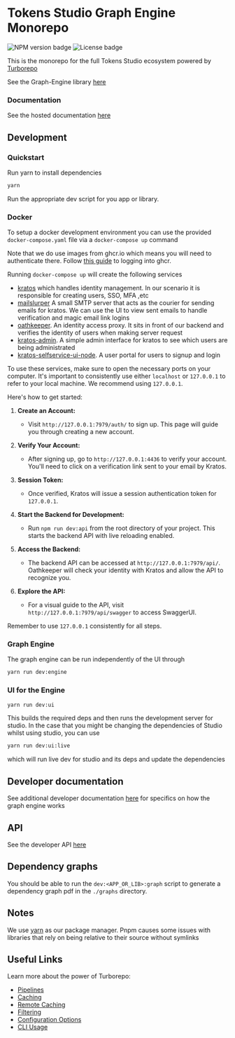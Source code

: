 # Tokens Studio Graph Engine Monorepo

![NPM version badge](https://img.shields.io/npm/v/@tokens-studio/graph-engine) ![License badge](https://img.shields.io/github/license/tokens-studio/types)

This is the monorepo for the full Tokens Studio ecosystem powered by [Turborepo](https://turbo.build/)

See the Graph-Engine library [here](./packages/graph-engine/readme.md)

### Documentation 

See the hosted documentation [here](https://graph.docs.tokens.studio/)

## Development

### Quickstart

Run yarn to install dependencies

```sh
yarn
```

Run the appropriate dev script for you app or library.

### Docker

To setup a docker development environment you can use the provided `docker-compose.yaml` file via a `docker-compose up` command

Note that we do use images from ghcr.io which means you will need to authenticate there. Follow [this guide](https://docs.github.com/en/packages/working-with-a-github-packages-registry/working-with-the-container-registry) to logging into ghcr.


Running `docker-compose up` will create the following services

- [kratos](https://www.ory.sh/kratos/) which handles identity management. In our scenario it is responsible for creating users, SSO, MFA ,etc
- [mailslurper](https://www.mailslurper.com/) A small SMTP server that acts as the courier for sending emails for kratos. We can use the UI to view sent emails to handle verification and magic email link logins
- [oathkeeper](https://github.com/ory/oathkeeper). An identity access proxy. It sits in front of our backend and verifies the identity of users when making server request
- [kratos-admin](https://github.com/dfoxg/kratos-admin-ui). A simple admin interface for kratos to see which users are being administrated
- [kratos-selfservice-ui-node](https://github.com/ory/kratos-selfservice-ui-node). A user portal for users to signup and login 


To use these services, make sure to open the necessary ports on your computer. It's important to consistently use either `localhost` or `127.0.0.1` to refer to your local machine. We recommend using `127.0.0.1`.

Here's how to get started:

1. **Create an Account:**
    - Visit `http://127.0.0.1:7979/auth/` to sign up. This page will guide you through creating a new account.

2. **Verify Your Account:**
    - After signing up, go to `http://127.0.0.1:4436` to verify your account. You'll need to click on a verification link sent to your email by Kratos.

3. **Session Token:**
    - Once verified, Kratos will issue a session authentication token for `127.0.0.1`.

4. **Start the Backend for Development:**
    - Run `npm run dev:api` from the root directory of your project. This starts the backend API with live reloading enabled.

5. **Access the Backend:**
    - The backend API can be accessed at `http://127.0.0.1:7979/api/`. Oathkeeper will check your identity with Kratos and allow the API to recognize you.

6. **Explore the API:**
    - For a visual guide to the API, visit `http://127.0.0.1:7979/api/swagger` to access SwaggerUI.

Remember to use `127.0.0.1` consistently for all steps.
 

### Graph Engine

The graph engine can be run independently of the UI through

```sh
yarn run dev:engine
```

### UI for the Engine

```sh
yarn run dev:ui
```

This builds the required deps and then runs the development server for studio. In the case that you might be changing the dependencies of Studio whilst using studio, you can use

```sh
yarn run dev:ui:live
```

which will run live dev for studio and its deps and update the dependencies

## Developer documentation

See additional developer documentation [here](./developer-documentation/index.md) for specifics on how the graph engine works

## API

See the developer API [here](https://tokens-studio.github.io/graph-engine/)

## Dependency graphs

You should be able to run the `dev:<APP_OR_LIB>:graph` script to generate a dependency graph pdf in the `./graphs` directory.

## Notes

We use [yarn](https://classic.yarnpkg.com/) as our package manager. Pnpm causes some issues with libraries that rely on being relative to their source without symlinks

## Useful Links

Learn more about the power of Turborepo:

- [Pipelines](https://turbo.build/repo/docs/core-concepts/monorepos/running-tasks)
- [Caching](https://turbo.build/repo/docs/core-concepts/caching)
- [Remote Caching](https://turbo.build/repo/docs/core-concepts/remote-caching)
- [Filtering](https://turbo.build/repo/docs/core-concepts/monorepos/filtering)
- [Configuration Options](https://turbo.build/repo/docs/reference/configuration)
- [CLI Usage](https://turbo.build/repo/docs/reference/command-line-reference)
